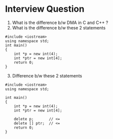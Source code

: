 # Interview Question

1.  What is the difference b/w DMA in C and C++ ?
2.  What is the difference b/w these 2 statements

```
#include <iostream>
using namespace std;
int main()
{
    int *p = new int(4);
    int *ptr = new int[4];
    return 0;
}
```
3.  Difference b/w these 2 statements
```
#include <iostream>
using namespace std;

int main()
{
    int *p = new int(4);
    int *ptr = new int[4];

    delete p;       // <=
    delete [] ptr;  // <=
    return 0;
}
``` 